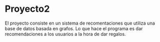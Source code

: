 # Proyecto2
El proyecto consiste en un sistema de recomentaciones que utiliza una base de datos basada en grafos.
Lo que hace el programa es dar recomendaciones a los usuarios a la hora de dar regalos. 
